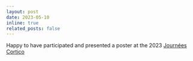 ```yaml
---
layout: post
date: 2023-05-10
inline: true
related_posts: false
---
```


Happy to have participated and presented a poster at the 2023 [Journées Cortico](https://www.cortico.fr/journees-cortico-2023/) 
